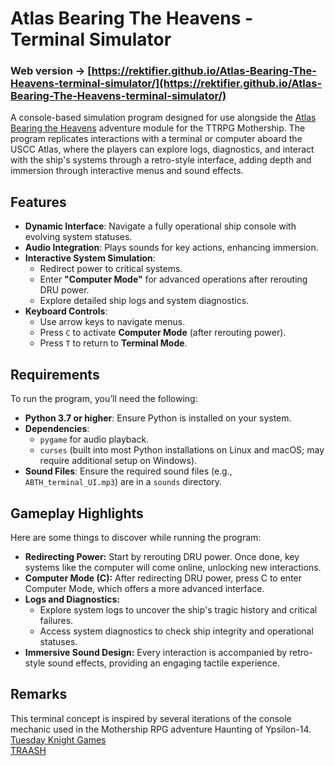 # Atlas Bearing The Heavens - Terminal Simulator

### Web version -> [https://rektifier.github.io/Atlas-Bearing-The-Heavens-terminal-simulator/](https://rektifier.github.io/Atlas-Bearing-The-Heavens-terminal-simulator/)  
  
A console-based simulation program designed for use alongside the [Atlas Bearing the Heavens](https://www.drivethrurpg.com/en/product/504925/atlas-bearing-the-heavens-a-mothership-pamphlet) adventure module for the TTRPG Mothership. The program replicates interactions with a terminal or computer aboard the USCC Atlas, where the players can explore logs, diagnostics, and interact with the ship's systems through a retro-style interface, adding depth and immersion through interactive menus and sound effects.

## Features

- **Dynamic Interface**: Navigate a fully operational ship console with evolving system statuses.
- **Audio Integration**: Plays sounds for key actions, enhancing immersion.
- **Interactive System Simulation**:
  - Redirect power to critical systems.
  - Enter **"Computer Mode"** for advanced operations after rerouting DRU power.
  - Explore detailed ship logs and system diagnostics.
- **Keyboard Controls**:
  - Use arrow keys to navigate menus.
  - Press `C` to activate **Computer Mode** (after rerouting power).
  - Press `T` to return to **Terminal Mode**.

## Requirements

To run the program, you’ll need the following:

- **Python 3.7 or higher**: Ensure Python is installed on your system.
- **Dependencies**:
  - `pygame` for audio playback.
  - `curses` (built into most Python installations on Linux and macOS; may require additional setup on Windows).
- **Sound Files**: Ensure the required sound files (e.g., `ABTH_terminal_UI.mp3`) are in a `sounds` directory.

## Gameplay Highlights
Here are some things to discover while running the program:

- **Redirecting Power:** Start by rerouting DRU power. Once done, key systems like the computer will come online, unlocking new interactions.
- **Computer Mode (C):** After redirecting DRU power, press C to enter Computer Mode, which offers a more advanced interface.
- **Logs and Diagnostics:**
  - Explore system logs to uncover the ship's tragic history and critical failures.
  - Access system diagnostics to check ship integrity and operational statuses.
- **Immersive Sound Design:** Every interaction is accompanied by retro-style sound effects, providing an engaging tactile experience.

## Remarks
This terminal concept is inspired by several iterations of the console mechanic used in the Mothership RPG adventure Haunting of Ypsilon-14.  
[Tuesday Knight Games](https://www.tuesdayknightgames.com/)  
[TRAASH](https://www.traaa.sh/the-ypsilon-14-terminal)
